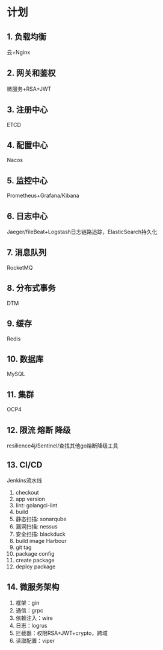 # 计划

## 1. 负载均衡
云+Nginx

## 2. 网关和鉴权
微服务+RSA+JWT

## 3. 注册中心
ETCD

## 4. 配置中心
Nacos

## 5. 监控中心
Prometheus+Grafana/Kibana

## 6. 日志中心
Jaeger/fileBeat+Logstash日志链路追踪，ElasticSearch持久化

## 7. 消息队列
RocketMQ

## 8. 分布式事务
DTM

## 9. 缓存
Redis

## 10. 数据库
MySQL

## 11. 集群
OCP4

## 12. 限流 熔断 降级
resilience4j/Sentinel/查找其他go熔断降级工具

## 13. CI/CD
Jenkins流水线
1. checkout
2. app version
3. lint: golangci-lint
4. build
5. 静态扫描: sonarqube
6. 漏洞扫描: nessus
7. 安全扫描: blackduck
8. build image Harbour
9. git tag
10. package config
11. create package
12. deploy package

## 14. 微服务架构
1. 框架：gin
2. 通信：grpc
3. 依赖注入：wire
4. 日志：logrus
5. 拦截器：权限RSA+JWT+crypto，跨域
6. 读取配置：viper
